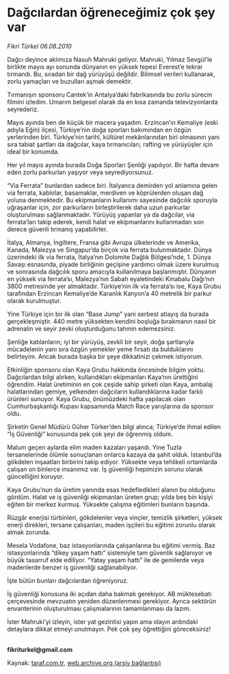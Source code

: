 # Dağcılardan öğreneceğimiz çok şey var

*Fikri Türkel 06.08.2010*

<div class="yazi"><p>Dağcı deyince aklımıza Nasuh Mahruki geliyor. Mahruki, Yılmaz Sevgül’le birlikte mayıs ayı sonunda dünyanın en yüksek tepesi Everest’e tekrar tırmandı. Bu, sıradan bir dağ yürüyüşü değildir. Bilimsel verileri kullanarak, zorlu yamaçları ve buzulları aşmak demektir.</p>
<p>Tırmanışın sponsoru Cantek’in Antalya’daki fabrikasında bu zorlu sürecin filmini izledim. Umarım belgesel olarak da en kısa zamanda televizyonlarda seyrederiz.</p>
<p>Mayıs ayında ben de küçük bir macera yaşadım. Erzincan’ın Kemaliye (eski adıyla Eğin) ilçesi, Türkiye’nin doğa sporları bakımından en özgün yerlerinden biri. Türkiye’nin tarihî, kültürel mekânlarından biri olmasının yanı sıra tabiat şartları da dağcılar, kaya tırmanıcıları, rafting ve yürüyüşler için ideal bir konumda.</p>
<p>Her yıl mayıs ayında burada Doğa Sporları Şenliği yapılıyor. Bir hafta devam eden zorlu parkurları yaşıyor veya seyrediyorsunuz. </p>
<p>“Via Ferrata” bunlardan sadece biri. İtalyanca demirden yol anlamına gelen via ferrata, kablolar, basamaklar, merdiven ve köprülerden oluşan dağ yoluna denmektedir. Bu ekipmanların kullanımı sayesinde dağcılık sporuyla uğraşanlar için, zor parkurların birleştirilerek daha uzun parkurlar oluşturulması sağlanmaktadır. Yürüyüş yapanlar ya da dağcılar, via ferrata’ları takip ederek, kendi halat ve ekipmanlarını kullanmadan son derece güvenli tırmanış yapabilirler.</p>
<p>İtalya, Almanya, İngiltere, Fransa gibi Avrupa ülkelerinde ve Amerika, Kanada, Malezya ve Singapur’da birçok via ferrata bulunmaktadır. Dünya üzerindeki ilk via ferrata, İtalya’nın Dolomite Dağlık Bölgesi’nde, 1. Dünya Savaşı esnasında, piyade birliğinin geçişine yardımcı olmak üzere kurulmuş ve sonrasında dağcılık sporu amacıyla kullanılmaya başlanmıştır. Dünyanın en yüksek via ferrata’sı, Malezya’nın Sabah eyaletindeki Kinabalu Dağı’nın 3800 metresinde yer almaktadır. Türkiye’nin ilk via ferrata’sı ise, Kaya Grubu tarafından Erzincan Kemaliye’de Karanlık Kanyon’a 40 metrelik bir parkur olarak kurulmuştur.</p>
<p>Yine Türkiye için bir ilk olan “Base Jump” yani serbest atlayış da burada gerçekleşmiştir. 440 metre yüksekten kendini boşluğa bırakmanın nasıl bir adrenalin ve seyir zevki oluşturduğunu tahmin edemezsiniz. </p>
<p>Şenliğe katılanların; iyi bir yürüyüş, zevkli bir seyir, doğa şartlarıyla mücadelenin yanı sıra özgün yemekler yeme fırsatı da bulduklarını belirteyim. Ancak burada başka bir şeye dikkatinizi çekmek istiyorum.</p>
<p>Etkinliğin sponsoru olan Kaya Grubu hakkında öncesinde bilgim yoktu. Dağcılardan bilgi alırken, kullandıkları ekipmanları Kaya’nın ürettiğini öğrendim. Halat üretiminin en çok çeşide sahip şirketi olan Kaya, ambalaj halatlarından gemiye, yelkenden dağcıların kullandıklarına kadar farklı ürünleri sunuyor. Kaya Grubu, önümüzdeki hafta yapılacak olan Cumhurbaşkanlığı Kupası kapsamında Match Race yarışlarına da sponsor oldu. </p>
<p>Şirketin Genel Müdürü Güher Türker’den bilgi alınca; Türkiye’de ihmal edilen “İş Güvenliği” konusunda pek çok şeyi de öğrenmiş oldum.</p>
<p>Malum geçen aylarda elim maden kazaları yaşandı. Yine Tuzla tersanelerinde ölümle sonuçlanan onlarca kazaya da şahit olduk. İstanbul’da gökdelen inşaatları birbirini takip ediyor. Yüksekte veya tehlikeli ortamlarda çalışan on binlerce insanımız var. İş güvenliği hepimizin sorunu olarak güncelliğini koruyor. </p>
<p>Kaya Grubu’nun da üretim yanında esas hedefledikleri alanın bu olduğunu gördüm. Halat ve iş güvenliği ekipmanları üreten grup; yılda beş bin kişiyi eğiten bir merkez kurmuş. Yüksekte çalışma eğitimleri bunların başında. </p>
<p>Rüzgâr enerjisi türbinleri, gökdelenler veya vinçler, temizlik şirketleri, yüksek enerji direkleri, tersane çalışanları, maden işçileri bu eğitimi zorunlu olarak almak zorunda. </p>
<p>Mesela Vodafone, baz istasyonlarında çalışanlarına bu eğitimi vermiş. Baz istasyonlarında “dikey yaşam hattı” sistemiyle tam güvenlik sağlanıyor ve büyük tasarruf elde ediliyor. “Yatay yaşam hattı” ile de gemilerde veya madenlerde benzer iş güvenliği sağlanabiliyor.</p>
<p>İşte bütün bunları dağcılardan öğreniyoruz.</p>
<p>İş güvenliği konusuna iki açıdan daha bakmak gerekiyor. AB müktesebatı çerçevesinde mevzuatın yeniden düzenlenmesi gerekiyor. Ayrıca sektörün envanterinin oluşturulması çalışmalarının tamamlanması da lazım. </p>
<p>İster Mahruki’yi izleyin, ister yat gezintisi yapın ama olayın ardındaki detaylara dikkat etmeyi unutmayın. Pek çok şey öğrettiğini göreceksiniz! </p>
<p><b><br/>fikriturkel@gmail.com</b></p>
</div>

Kaynak: [taraf.com.tr](http://www.taraf.com.tr:80/fikri-turkel/makale-dagcilardan-ogrenecegimiz-cok-sey-var.htm), [web.archive.org (arşiv bağlantısı)](http://web.archive.org/web/20100817062948/http://www.taraf.com.tr:80/fikri-turkel/makale-dagcilardan-ogrenecegimiz-cok-sey-var.htm)
